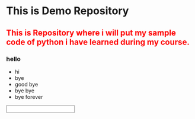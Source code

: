 # This is Demo Repository 

<h2 style='color:red'> This is Repository where i will put my sample code of python i have learned during my course. </h2> 

### hello 

* hi 
* bye 
* good bye 
* bye bye 
* bye forever

<form>
	<input >
	</form>
